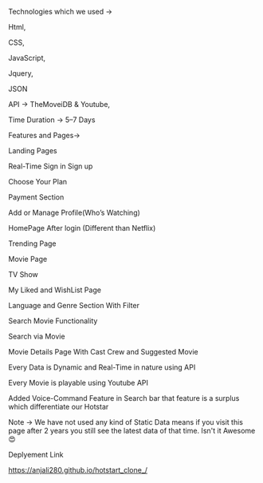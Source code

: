 Technologies which we used →

Html,

CSS,

JavaScript,

Jquery,

JSON

API → TheMoveiDB & Youtube,


Time Duration -> 5–7 Days

Features and Pages->

Landing Pages

Real-Time Sign in Sign up

Choose Your Plan

Payment Section

Add or Manage Profile(Who’s Watching)

HomePage After login (Different than Netflix)

Trending Page

Movie Page

TV Show

My Liked and WishList Page

Language and Genre Section With Filter

Search Movie Functionality

Search via Movie

Movie Details Page With Cast Crew and Suggested Movie

Every Data is Dynamic and Real-Time in nature using API

Every Movie is playable using Youtube API

Added Voice-Command Feature in Search bar that feature is a surplus which differentiate our Hotstar 


Note -> We have not used any kind of Static Data means if you visit this page after 2 years you still see the latest data of that time. Isn't it Awesome😍



Deplyement Link

https://anjali280.github.io/hotstart_clone_/

